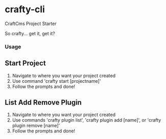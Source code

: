 # crafty-cli
CraftCms Project Starter

So crafty... get it, get it?

### Usage

## Start Project

1. Navigate to where you want your project created
2. Use command 'crafty start [projectname]'
3. Follow the prompts and done!

## List Add Remove Plugin

1. Navigate to where you want your project created
2. Use commands 'crafty plugin list', 'crafty plugin add [name]', or 'crafty plugin remove [name]'
3. Follow the prompts and done!